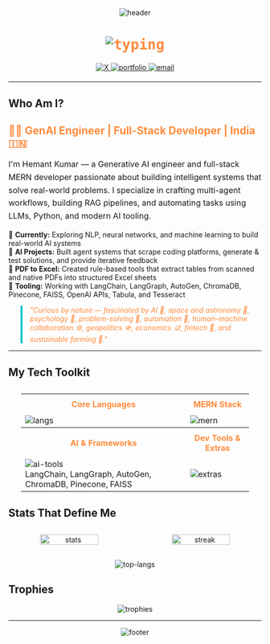 <div align="center">
  <img src="https://capsule-render.vercel.app/api?type=waving&color=gradient&height=150&section=header&text=Hemant%20Kumar&fontSize=40&fontColor=FFFFFF&animation=fadeIn&gradientColors=FF8B3D,00C4CC" alt="header"/>

  <h1 style="color: #FF8B3D; font-family: 'JetBrains Mono', monospace;">
    <img src="https://readme-typing-svg.herokuapp.com?font=JetBrains+Mono&weight=700&size=30&duration=2500&color=FF8B3D&center=true&vCenter=true&width=600&lines=Hey%2C+I’m+Hemant!+👋;Gen+AI+Engineer+%7C+MERN+Developer+✨;Building+Smart+AI+Systems+🤖;Let’s+Innovate+Together+🚀" alt="typing"/>
  </h1>

  <div style="margin: 20px 0;">
    <a href="https://x.com/HemantK66009549" target="_blank">
      <img src="https://img.shields.io/badge/X-FF8B3D?style=for-the-badge&logo=x&logoColor=white&labelColor=00C4CC" alt="X" />
    </a>
    <a href="https://hemantsinha01.github.io/Hemant-kumar-portfolio/" target="_blank">
      <img src="https://img.shields.io/badge/Portfolio-FF8B3D?style=for-the-badge&logo=vercel&logoColor=white&labelColor=00C4CC" alt="portfolio" />
    </a>
    <a href="mailto:hemantkrsinha01@gmail.com">
      <img src="https://img.shields.io/badge/Email-FF8B3D?style=for-the-badge&logo=gmail&logoColor=white&labelColor=00C4CC" alt="email" />
    </a>
  </div>
</div>

---

## Who Am I?

<div align="left" style="max-width: 800px; margin: 0 auto;">
  <h2 style="color: #FF8B3D;">👨‍💻 GenAI Engineer | Full-Stack Developer | India 🇮🇳</h2>
  <p style="font-size: 16px; line-height: 1.6;">
    I'm Hemant Kumar — a Generative AI engineer and full-stack MERN developer passionate about building intelligent systems that solve real-world problems. I specialize in crafting multi-agent workflows, building RAG pipelines, and automating tasks using LLMs, Python, and modern AI tooling.
  </p>

  <ul style="list-style: none; padding: 0;">
    <li>🚀 <strong>Currently:</strong> Exploring NLP, neural networks, and machine learning to build real-world AI systems</li>
    <li>🤖 <strong>AI Projects:</strong> Built agent systems that scrape coding platforms, generate & test solutions, and provide iterative feedback</li>
    <li>📄 <strong>PDF to Excel:</strong> Created rule-based tools that extract tables from scanned and native PDFs into structured Excel sheets</li>
    <li>🧠 <strong>Tooling:</strong> Working with LangChain, LangGraph, AutoGen, ChromaDB, Pinecone, FAISS, OpenAI APIs, Tabula, and Tesseract</li>
  </ul>

  <blockquote style="border-left: 4px solid #00C4CC; padding-left: 15px; color: #FF8B3D; font-style: italic;">
    "Curious by nature — fascinated by AI 🤖, space and astronomy 🌌, psychology 🧠, problem-solving 🧩, automation 🔁, human–machine collaboration ⚙️, geopolitics 🪖, economics 🪙, fintech 💸, and sustainable farming 🌴."
  </blockquote>
</div>

---

## My Tech Toolkit

<div align="center" style="margin: 30px 0;">
  <table style="border-collapse: collapse; width: 90%;">
    <tr>
      <th style="color: #FF8B3D; padding: 10px;">Core Languages</th>
      <th style="color: #FF8B3D; padding: 10px;">MERN Stack</th>
    </tr>
    <tr>
      <td><img src="https://skillicons.dev/icons?i=python,js,cpp,html,css&theme=dark" alt="langs"/></td>
      <td><img src="https://skillicons.dev/icons?i=mongodb,express,react,nodejs&theme=dark" alt="mern"/></td>
    </tr>
    <tr>
      <th style="color: #FF8B3D; padding: 10px;">AI & Frameworks</th>
      <th style="color: #FF8B3D; padding: 10px;">Dev Tools & Extras</th>
    </tr>
    <tr>
      <td>
        <img src="https://skillicons.dev/icons?i=pytorch,tensorflow,openai,vscode&theme=dark" alt="ai-tools"/>
        <br />LangChain, LangGraph, AutoGen, ChromaDB, Pinecone, FAISS
      </td>
      <td>
        <img src="https://skillicons.dev/icons?i=git,github,postman,tailwind,redux,firebase&theme=dark" alt="extras"/>
      </td>
    </tr>
  </table>
</div>

## Stats That Define Me

<div align="center" style="display: flex; justify-content: space-between; max-width: 900px; margin: 30px auto;">
  <img src="https://github-readme-stats.vercel.app/api?username=hemantsinha01&theme=radical&show_icons=true&hide_border=true&bg_color=1A1B27&title_color=FF8B3D&icon_color=00C4CC&text_color=FFFFFF" alt="stats" width="48%"/>
  <img src="https://github-readme-streak-stats.herokuapp.com?user=hemantsinha01&theme=radical&hide_border=true&background=1A1B27&stroke=FF8B3D&ring=00C4CC&fire=FF8B3D&currStreakLabel=FF8B3D" alt="streak" width="48%"/>
</div>

<div align="center">
  <img src="https://github-readme-stats.vercel.app/api/top-langs?username=hemantsinha01&theme=radical&layout=compact&hide_border=true&bg_color=1A1B27&title_color=FF8B3D&text_color=FFFFFF" alt="top-langs"/>
</div>

## Trophies

<p align="center">
  <img src="https://github-profile-trophy.vercel.app/?username=hemantsinha01&theme=onedark&no-frame=true&margin-w=15&row=1&column=6&title_color=FF8B3D&label_color=00C4CC" alt="trophies"/>
</p>

---

<div align="center">
  <img src="https://capsule-render.vercel.app/api?type=waving&color=gradient&height=100&section=footer&animation=fadeIn&gradientColors=FF8B3D,00C4CC" alt="footer"/>
</div>
